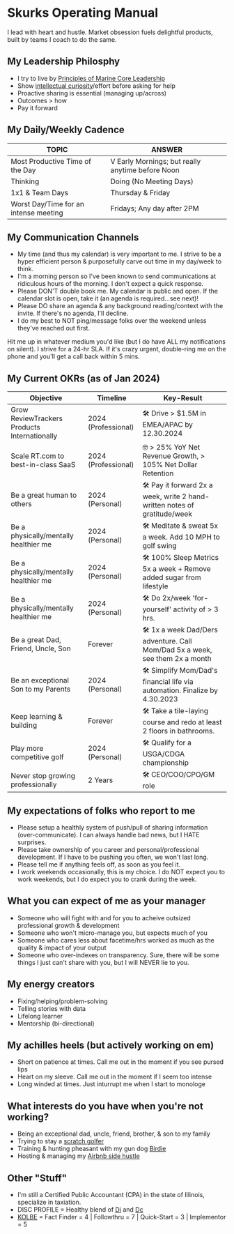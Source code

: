 # Skurks Operating Manual
I lead with heart and hustle. Market obsession fuels delightful products, built by teams I coach to do the same.

## My Leadership Philosphy
* I try to live by [Principles of Marine Core Leadership](https://www.usmcu.edu/Portals/218/Fidelity-%20Leadership%20Principles.pdf)
* Show [intellectual curiosity](https://www.forbes.com/sites/tomaspremuzic/2017/03/06/what-happens-when-leaders-lack-curiosity/#3cd906236b74)/effort before asking for help 
* Proactive sharing is essential (managing up/across)
* Outcomes > how
* Pay it forward

## My Daily/Weekly Cadence
TOPIC | ANSWER
----- | -----
Most Productive Time of the Day | V Early Mornings; but really anytime before Noon
Thinking|Doing (No Meeting Days) | Tuesday & Wednesday
1x1 & Team Days | Thursday & Friday
Worst Day/Time for an intense meeting | Fridays; Any day after 2PM

## My Communication Channels
* My time (and thus my calendar) is very important to me. I strive to be a hyper efficient person & purposefully carve out time in my day/week to think. 
* I'm a morning person so I've been known to send communications at ridiculous hours of the morning. I don't expect a quick response.
* Please DON'T double book me. My calendar is public and open. If the calendar slot is open, take it (an agenda is required...see next)!
* Please DO share an agenda & any background reading/context with the invite. If there's no agenda, I'll decline.
* I do my best to NOT ping/message folks over the weekend unless they've reached out first.

Hit me up in whatever medium you'd like (but I do have ALL my notifications on silent). I strive for a 24-hr SLA. If it's crazy urgent, double-ring me on the phone and you'll get a call back within 5 mins.

## My Current OKRs (as of Jan 2024)

Objective | Timeline | Key-Result
----- | ----- | -----
Grow ReviewTrackers Products Internationally | 2024 (Professional) | :hammer_and_wrench: Drive > $1.5M in EMEA/APAC by 12.30.2024
Scale RT.com to best-in-class SaaS | 2024 (Professional) | :nerd_face: > 25% YoY Net Revenue Growth, > 105% Net Dollar Retention
Be a great human to others | 2024 (Personal) | :hammer_and_wrench: Pay it forward 2x a week, write 2 hand-written notes of gratitude/week 
Be a physically/mentally healthier me | 2024 (Personal) | :hammer_and_wrench: Meditate & sweat 5x a week. Add 10 MPH to golf swing
Be a physically/mentally healthier me | 2024 (Personal) | :hammer_and_wrench: 100% Sleep Metrics 5x a week + Remove added sugar from lifestyle
Be a physically/mentally healthier me | 2024 (Personal) | :hammer_and_wrench: Do 2x/week 'for-yourself' activity of > 3 hrs.
Be a great Dad, Friend, Uncle, Son | Forever | :hammer_and_wrench: 1x a week Dad/Ders adventure. Call Mom/Dad 5x a week, see them 2x a month
Be an exceptional Son to my Parents | 2024 (Personal) | :hammer_and_wrench: Simplify Mom/Dad's financial life via automation. Finalize by 4.30.2023 
Keep learning & building | Forever | :hammer_and_wrench:  Take a tile-laying course and redo at least 2 floors in bathrooms.
Play more competitive golf | 2024 (Personal) | :hammer_and_wrench:  Qualify for a USGA/CDGA championship 
Never stop growing professionally | 2 Years | :hammer_and_wrench: CEO/COO/CPO/GM role 

## My expectations of folks who report to me
* Please setup a healthly system of push/pull of sharing information (over-communicate). I can always handle bad news, but I HATE surprises.
* Please take ownership of you career and personal/professional development. If I have to be pushing you often, we won't last long.
* Please tell me if anything feels off, as soon as you feel it.
* I work weekends occasionally, this is my choice. I do NOT expect you to work weekends, but I do expect you to crank during the week. 

## What you can expect of me as your manager
* Someone who will fight with and for you to acheive outsized professional growth & development
* Someone who won't micro-manage you, but expects much of you
* Someone who cares less about facetime/hrs worked as much as the quality & impact of your output
* Someone who over-indexes on transparency. Sure, there will be some things I just can't share with you, but I will NEVER lie to you. 

## My energy creators
* Fixing/helping/problem-solving
* Telling stories with data
* Lifelong learner 
* Mentorship (bi-directional)

## My achilles heels (but actively working on em)
* Short on patience at times. Call me out in the moment if you see pursed lips
* Heart on my sleeve. Call me out in the moment if I seem too intense
* Long winded at times. Just inturrupt me when I start to monologe 

## What interests do you have when you're not working?
* Being an exceptional dad, uncle, friend, brother, & son to my family
* Trying to stay a [scratch golfer](https://www.cdga.org/peer.asp?cmd=view&uid=6383196&id=)
* Training & hunting pheasant with my gun dog [Birdie](https://www.instagram.com/birdielegriff/)
* Hosting & managing my [Airbnb side hustle](https://www.airbnb.com/rooms/6229085)

## Other "Stuff"
* I'm still a Certified Public Accountant (CPA) in the state of Illinois, specialize in taxiation.
* DISC PROFILE = Healthy blend of [Di](https://www.crystalknows.com/disc/di-id-personality-type) and [Dc](https://www.crystalknows.com/disc/dc-personality-type)
* [KOLBE](http://paulkortman.com/2013/11/19/laymens-guide-kolbe-score/) = Fact Finder = 4  | Followthru = 7  | Quick-Start = 3 | Implementor = 5
